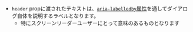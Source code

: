 - `header` propに渡されたテキストは、[`aria-labelledby`属性](https://developer.mozilla.org/ja/docs/Web/Accessibility/ARIA/Roles/dialog_role)を通してダイアログ自体を説明するラベルとなります。
  - 特にスクリーンリーダーユーザーにとって意味のあるものとなります
